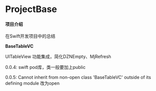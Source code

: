 # ProjectBase

#### 项目介绍
在Swift开发项目中的总结

**BaseTableVC** 

UITableView 功能集成，简化DZNEmpty、MjRefresh

0.0.4: swift pod库，类一般要加上public

0.0.5: Cannot inherit from non-open class 'BaseTableVC' outside of its defining module 改为open